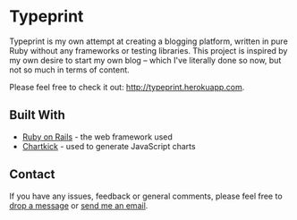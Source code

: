 # Typeprint

Typeprint is my own attempt at creating a blogging platform, written in pure Ruby without any frameworks or testing libraries. This project is inspired by my own desire to start my own blog – which I've literally done so now, but not so much in terms of content.

Please feel free to check it out: http://typeprint.herokuapp.com.


## Built With

* [Ruby on Rails](http://rubyonrails.org) - the web framework used
* [Chartkick](https://www.chartkick.com) - used to generate JavaScript charts


## Contact

If you have any issues, feedback or general comments, please feel free to [drop a message](http://typeprint.herokuapp.com/pages/about) or [send me an email](mailto:wcyjoyce.hk@gmail.com).
